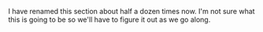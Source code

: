 I have renamed this section about half a dozen times now.  I'm not sure what this is going to be so we'll have to figure it out as we go along.  
